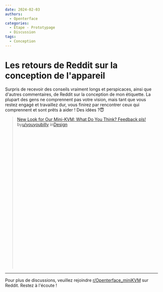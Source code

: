 ```yaml
---
date: 2024-02-03
authors:
  - Openterface
categories:
  - Étape - Prototypage
  - Discussion
tags:
  - Conception
---
```


# Les retours de Reddit sur la conception de l'appareil

Surpris de recevoir des conseils vraiment longs et perspicaces, ainsi que d'autres commentaires, de Reddit sur la conception de mon étiquette. La plupart des gens ne comprennent pas votre vision, mais tant que vous restez engagé et travaillez dur, vous finirez par rencontrer ceux qui comprennent et sont prêts à aider ! Des idées ?😇


<blockquote class="reddit-embed-bq" style="height:500px" data-embed-height="740"><a href="https://www.reddit.com/r/Design/comments/1aht6m3/new_look_for_our_minikvm_what_do_you_think/">New Look for Our Mini-KVM: What Do You Think? Feedback pls!</a><br> by<a href="https://www.reddit.com/user/youyoubilly/">u/youyoubilly</a> in<a href="https://www.reddit.com/r/Design/">Design</a></blockquote><script async="" src="https://embed.reddit.com/widgets.js" charset="UTF-8"></script>

<!-- more -->

--------

Pour plus de discussions, veuillez rejoindre [r/Openterface_miniKVM](https://www.reddit.com/r/Openterface_miniKVM/) sur Reddit. Restez à l'écoute !